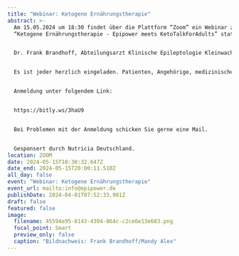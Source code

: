 ```yaml
---
title: "Webinar: Ketogene Ernährungstherapie"
abstract: >-
  Am 15.05.2024 um 18:30 findet über die Plattform “Zoom” ein Webinar zum Thema
  “Ketogene Ernährungstherapie - Epipower meets KetoTalkForAdults” statt. 


  Dr. Frank Brandhoff, Abteilungsarzt Klinische Epileptologie Kleinwachau, und Mandy Alex, Diätassistentin Kleinwachau, werden dieses Webinar halten.


  Es ist jeder herzlich eingeladen. Patienten, Angehörige, medizinisches Fachpersonal, Interessierte, etc.


  Anmeldung unter folgendem Link:


  https://bitly.ws/3haU9


  Bei Problemen mit der Anmeldung schicken Sie gerne eine Mail.


  Gesponsert durch Nutricia Deutschland.
location: ZOOM
date: 2024-05-15T18:30:32.647Z
date_end: 2024-05-15T20:00:11.510Z
all_day: false
event: "Webinar: Ketogene Ernährungstherapie"
event_url: mailto:info@epipower.de
publishDate: 2024-04-01T07:52:33.901Z
draft: false
featured: false
image:
  filename: 45594e95-8143-4304-864c-c2ce6e13e683.png
  focal_point: Smart
  preview_only: false
  caption: "Bildnachweis: Frank Brandhoff/Mandy Alex"
---
```

